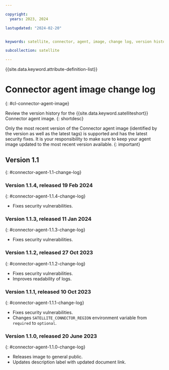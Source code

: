 ```yaml
---

copyright:
  years: 2023, 2024

lastupdated: "2024-02-20"


keywords: satellite, connector, agent, image, change log, version history

subcollection: satellite

---
```


{{site.data.keyword.attribute-definition-list}}

# Connector agent image change log
{: #cl-connector-agent-image}

Review the version history for the {{site.data.keyword.satelliteshort}} Connector agent image.
{: shortdesc}

Only the most recent version of the Connector agent image (identified by the version as well as the latest tags) is supported and has the latest security fixes. It is your responsibility to make sure to keep your agent image updated to the most recent version available. 
{: important}


## Version 1.1
{: #connector-agent-1.1-change-log}

### Version 1.1.4, released 19 Feb 2024
{: #connector-agent-1.1.4-change-log}

- Fixes security vulnerabilities.


### Version 1.1.3, released 11 Jan 2024
{: #connector-agent-1.1.3-change-log}

- Fixes security vulnerabilities.


### Version 1.1.2, released 27 Oct 2023
{: #connector-agent-1.1.2-change-log}

- Fixes security vulnerabilities.
- Improves readability of logs.

### Version 1.1.1, released 10 Oct 2023
{: #connector-agent-1.1.1-change-log}

- Fixes security vulnerabilities.
- Changes `SATELLITE_CONNECTOR_REGION` environment variable from `required` to `optional`.

### Version 1.1.0, released 20 June 2023
{: #connector-agent-1.1.0-change-log}

- Releases image to general public.
- Updates description label with updated document link.

